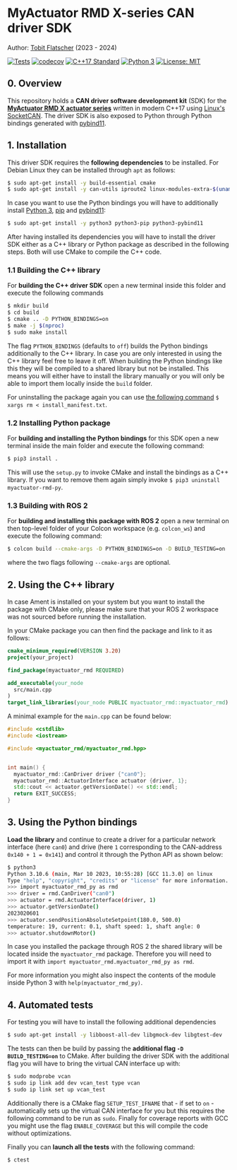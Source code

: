 # MyActuator RMD X-series CAN driver SDK

Author: [Tobit Flatscher](https://github.com/2b-t) (2023 - 2024)

[![Tests](https://github.com/2b-t/myactuator_rmd/actions/workflows/run-tests.yml/badge.svg)](https://github.com/2b-t/myactuator_rmd/actions/workflows/run-tests.yml) [![codecov](https://codecov.io/gh/2b-t/myactuator_rmd/graph/badge.svg?token=VSDNKL4G4W)](https://codecov.io/gh/2b-t/myactuator_rmd) [![C++17 Standard](https://img.shields.io/badge/Standard-C++17-yellow.svg?style=flat&logo=c%2B%2B)](https://isocpp.org/std/the-standard) [![Python 3](https://img.shields.io/badge/Python-3-yellow.svg?style=flat&logo=python)](https://www.python.org/downloads/) [![License: MIT](https://img.shields.io/badge/License-MIT-yellow.svg)](https://opensource.org/licenses/MIT)



## 0. Overview
This repository holds a **CAN driver software development kit** (SDK) for the [**MyActuator RMD X actuator series**](https://www.myactuator.com/rmd-x) written in modern C++17 using [Linux's SocketCAN](https://docs.kernel.org/networking/can.html). The driver SDK is also exposed to Python through Python bindings generated with [pybind11](https://github.com/pybind/pybind11).



## 1. Installation

This driver SDK requires the **following dependencies** to be installed. For Debian Linux they can be installed through `apt` as follows:

```bash
$ sudo apt-get install -y build-essential cmake
$ sudo apt-get install -y can-utils iproute2 linux-modules-extra-$(uname -r)
```

In case you want to use the Python bindings you will have to additionally install [Python 3](https://www.python.org/downloads/), [pip](https://pypi.org/project/pip/) and [pybind11](https://pybind11.readthedocs.io/en/stable/):

```bash
$ sudo apt-get install -y python3 python3-pip python3-pybind11
```

After having installed its dependencies you will have to install the driver SDK either as a C++ library or Python package as described in the following steps. Both will use CMake to compile the C++ code.



### 1.1 Building the C++ library

For **building the C++ driver SDK** open a new terminal inside this folder and execute the following commands

```bash
$ mkdir build
$ cd build
$ cmake .. -D PYTHON_BINDINGS=on
$ make -j $(nproc)
$ sudo make install
```

The flag `PYTHON_BINDINGS` (defaults to `off`) builds the Python bindings additionally to the C++ library. In case you are only interested in using the C++ library feel free to leave it off. When building the Python bindings like this they will be compiled to a shared library but not be installed. This means you will either have to install the library manually or you will only be able to import them locally inside the `build` folder.

For uninstalling the package again you can use [the following command](https://gitlab.kitware.com/cmake/community/-/wikis/FAQ#can-i-do-make-uninstall-with-cmake) `$ xargs rm < install_manifest.txt`.

### 1.2 Installing Python package

For **building and installing the Python bindings** for this SDK open a new terminal inside the main folder and execute the following command:

```bash
$ pip3 install .
```

This will use the `setup.py` to invoke CMake and install the bindings as a C++ library. If you want to remove them again simply invoke `$ pip3 uninstall myactuator-rmd-py`.

### 1.3 Building with ROS 2

For **building and installing this package with ROS 2** open a new terminal on then top-level folder of your Colcon workspace (e.g. `colcon_ws`) and execute the following command:

```bash
$ colcon build --cmake-args -D PYTHON_BINDINGS=on -D BUILD_TESTING=on
```

where the two flags following `--cmake-args` are optional.



## 2. Using the C++ library

In case Ament is installed on your system but you want to install the package with CMake only, please make sure that your ROS 2 workspace was not sourced before running the installation.

In your CMake package you can then find the package and link to it as follows:

```cmake
cmake_minimum_required(VERSION 3.20)
project(your_project)

find_package(myactuator_rmd REQUIRED)

add_executable(your_node
  src/main.cpp
)
target_link_libraries(your_node PUBLIC myactuator_rmd::myactuator_rmd)
```

A minimal example for the `main.cpp` can be found below:

```c++
#include <cstdlib>
#include <iostream>

#include <myactuator_rmd/myactuator_rmd.hpp>


int main() {
  myactuator_rmd::CanDriver driver {"can0"};
  myactuator_rmd::ActuatorInterface actuator {driver, 1};
  std::cout << actuator.getVersionDate() << std::endl;
  return EXIT_SUCCESS;
}
```



## 3. Using the Python bindings

**Load the library** and continue to create a driver for a particular network interface (here `can0`) and drive (here `1` corresponding to the CAN-address `0x140 + 1 = 0x141`) and control it through the Python API as shown below:

```bash
$ python3
Python 3.10.6 (main, Mar 10 2023, 10:55:28) [GCC 11.3.0] on linux
Type "help", "copyright", "credits" or "license" for more information.
>>> import myactuator_rmd_py as rmd
>>> driver = rmd.CanDriver("can0")
>>> actuator = rmd.ActuatorInterface(driver, 1)
>>> actuator.getVersionDate()
2023020601
>>> actuator.sendPositionAbsoluteSetpoint(180.0, 500.0)
temperature: 19, current: 0.1, shaft speed: 1, shaft angle: 0
>>> actuator.shutdownMotor()
```

In case you installed the package through ROS 2 the shared library will be located inside the `myactuator_rmd` package. Therefore you will need to import it with `import myactuator_rmd.myactuator_rmd_py as rmd`.

For more information you might also inspect the contents of the module inside Python 3 with `help(myactuator_rmd_py)`.



## 4. Automated tests

For testing you will have to install the following additional dependencies

```bash
$ sudo apt-get install -y libboost-all-dev libgmock-dev libgtest-dev
```

The tests can then be build by passing the **additional flag `-D BUILD_TESTING=on`** to CMake. After building the driver SDK with the additional flag you will have to bring the virtual CAN interface up with:

```bash
$ sudo modprobe vcan
$ sudo ip link add dev vcan_test type vcan
$ sudo ip link set up vcan_test
```

Additionally there is a CMake flag `SETUP_TEST_IFNAME` that - if set to `on` - automatically sets up the virtual CAN interface for you but this requires the following command to be run as `sudo`. Finally for coverage reports with GCC you might use the flag `ENABLE_COVERAGE` but this will compile the code without optimizations.

Finally you can **launch all the tests** with the following command:

```bash
$ ctest
```
